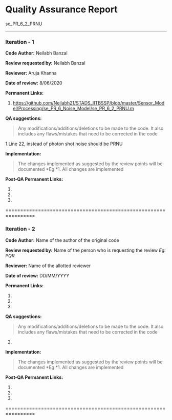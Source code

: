 Quality Assurance Report
====

se_PR_6_2_PRNU

----

### Iteration - 1

**Code Author:** Neilabh Banzal


**Review requested by:** Neilabh Banzal


**Reviewer:** Aruja Khanna


**Date of review:**	8/06/2020


**Permanent Links:**

1. https://github.com/Neilabh21/STADS_IITBSSP/blob/master/Sensor_Model/Processing/se_PR_6_Noise_Model/se_PR_6_2_PRNU.m

**QA suggestions:**
> Any modifications/additions/deletions to be made to the code. It also includes any flaws/mistakes that need to be corrected in the code

1.Line 22, instead of photon shot noise should be PRNU


**Implementation:**
> The changes implemented as suggested by the review points will be documented
*Eg:*1. All changes are implemented


**Post-QA Permanent Links:**

1.

2.

3.

================================================================

### Iteration - 2

**Code Author:** Name of the author of the original code


**Review requested by:** Name of the person who is requesting the review *Eg: PQR*


**Reviewer:** Name of the allotted reviewer


**Date of review:**	DD/MM/YYYY


**Permanent Links:**

1. 

2. 

3. 


**QA suggestions:**
> Any modifications/additions/deletions to be made to the code. It also includes any flaws/mistakes that need to be corrected in the code


2. 

**Implementation:**
> The changes implemented as suggested by the review points will be documented
*Eg:*1. All changes are implemented


**Post-QA Permanent Links:**

1.

2.

3.

================================================================